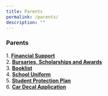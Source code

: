 ```yaml
---
title: Parents
permalink: /parents/
description: ""
---
```

### **Parents**
1\.  **[Financial Support](https://staging.dmt6iqif6dkoj.amplifyapp.com/parents/financial-support/)**<br>
2\. **[Bursaries, Scholarships and Awards](https://staging.dmt6iqif6dkoj.amplifyapp.com/parents/bursaries-scholarships-and-awards/)**<br>
3\.  **[Booklist](https://staging.dmt6iqif6dkoj.amplifyapp.com/parents/booklist/)**<br>
4\.  **[School Uniform](https://staging.dmt6iqif6dkoj.amplifyapp.com/parents/school-uniform/)**<br>
5\.  **[Student Protection Plan](https://staging.dmt6iqif6dkoj.amplifyapp.com/parents/student-protection-plan/)**<br>
6\.  **[Car Decal Application](/files/ACS%20BR%20Car%20Decal%20Application%20Form%202022.pdf)**